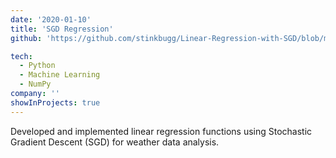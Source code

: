 ```yaml
---
date: '2020-01-10'
title: 'SGD Regression'
github: 'https://github.com/stinkbugg/Linear-Regression-with-SGD/blob/main/Avery-A1.ipynb'

tech:
  - Python
  - Machine Learning
  - NumPy
company: ''
showInProjects: true
---
```


Developed and implemented linear regression functions using Stochastic Gradient Descent (SGD) for weather data analysis.

